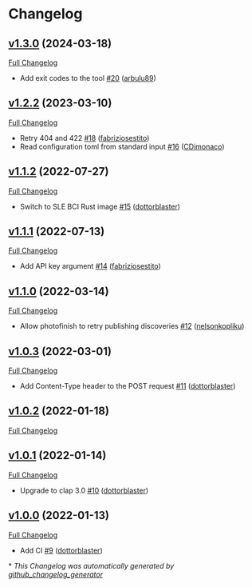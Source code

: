 # Changelog

## [v1.3.0](https://github.com/trento-project/photofinish/tree/v1.3.0) (2024-03-18)

[Full Changelog](https://github.com/trento-project/photofinish/compare/v1.2.2...v1.3.0)

- Add exit codes to the tool [\#20](https://github.com/trento-project/photofinish/pull/20) ([arbulu89](https://github.com/arbulu89))

## [v1.2.2](https://github.com/trento-project/photofinish/tree/v1.2.2) (2023-03-10)

[Full Changelog](https://github.com/trento-project/photofinish/compare/v1.1.2...v1.2.2)

- Retry 404 and 422 [\#18](https://github.com/trento-project/photofinish/pull/18) ([fabriziosestito](https://github.com/fabriziosestito))
- Read configuration toml from standard input [\#16](https://github.com/trento-project/photofinish/pull/16) ([CDimonaco](https://github.com/CDimonaco))

## [v1.1.2](https://github.com/trento-project/photofinish/tree/v1.1.2) (2022-07-27)

[Full Changelog](https://github.com/trento-project/photofinish/compare/v1.1.1...v1.1.2)

- Switch to SLE BCI Rust image [\#15](https://github.com/trento-project/photofinish/pull/15) ([dottorblaster](https://github.com/dottorblaster))

## [v1.1.1](https://github.com/trento-project/photofinish/tree/v1.1.1) (2022-07-13)

[Full Changelog](https://github.com/trento-project/photofinish/compare/v1.1.0...v1.1.1)

- Add API key argument [\#14](https://github.com/trento-project/photofinish/pull/14) ([fabriziosestito](https://github.com/fabriziosestito))

## [v1.1.0](https://github.com/trento-project/photofinish/tree/v1.1.0) (2022-03-14)

[Full Changelog](https://github.com/trento-project/photofinish/compare/v1.0.3...v1.1.0)

- Allow photofinish to retry publishing discoveries [\#12](https://github.com/trento-project/photofinish/pull/12) ([nelsonkopliku](https://github.com/nelsonkopliku))

## [v1.0.3](https://github.com/trento-project/photofinish/tree/v1.0.3) (2022-03-01)

[Full Changelog](https://github.com/trento-project/photofinish/compare/v1.0.2...v1.0.3)

- Add Content-Type header to the POST request [\#11](https://github.com/trento-project/photofinish/pull/11) ([dottorblaster](https://github.com/dottorblaster))

## [v1.0.2](https://github.com/trento-project/photofinish/tree/v1.0.2) (2022-01-18)

[Full Changelog](https://github.com/trento-project/photofinish/compare/v1.0.1...v1.0.2)

## [v1.0.1](https://github.com/trento-project/photofinish/tree/v1.0.1) (2022-01-14)

[Full Changelog](https://github.com/trento-project/photofinish/compare/v1.0.0...v1.0.1)

- Upgrade to clap 3.0 [\#10](https://github.com/trento-project/photofinish/pull/10) ([dottorblaster](https://github.com/dottorblaster))

## [v1.0.0](https://github.com/trento-project/photofinish/tree/v1.0.0) (2022-01-13)

[Full Changelog](https://github.com/trento-project/photofinish/compare/8e39791f93780a4ddc91ae6f71213b1fdf119d13...v1.0.0)

- Add CI [\#9](https://github.com/trento-project/photofinish/pull/9) ([dottorblaster](https://github.com/dottorblaster))



\* *This Changelog was automatically generated by [github_changelog_generator](https://github.com/github-changelog-generator/github-changelog-generator)*
